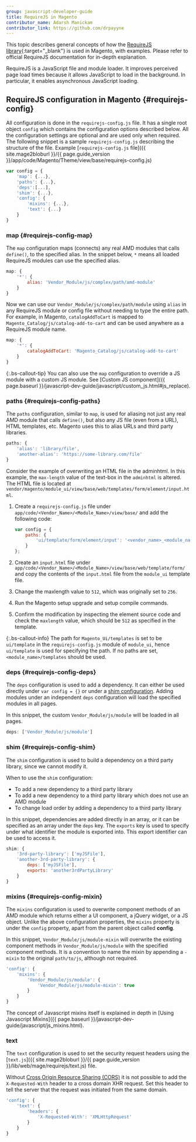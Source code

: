 ```yaml
---
group: javascript-developer-guide
title: RequireJS in Magento
contributor_name: Adarsh Manickam
contributor_link: https://github.com/drpayyne
---
```


This topic describes general concepts of how the [RequireJS library](http://requirejs.org){:target="_blank"} is used in Magento, with examples. Please refer to official RequireJS documentation for in-depth explanation.

RequireJS is a JavaScript file and module loader. It improves perceived page load times because it allows JavaScript to load in the background. In particular, it enables asynchronous JavaScript loading.

## RequireJS configuration in Magento {#requirejs-config}

All configuration is done in the `requirejs-config.js` file. It has a single root object `config` which contains the configuration options described below. All the configuration settings are optional and are used only when required. The following snippet is a sample `requirejs-config.js` describing the structure of the file. Example [`requirejs-config.js` file]({{ site.mage2bloburl }}/{{ page.guide_version }}/app/code/Magento/Theme/view/base/requirejs-config.js)

```javascript
var config = {
    'map': {...},
    'paths': {...},
    'deps':[...],
    'shim': {...},
    'config': {
        'mixins': {...},
        'text': {...}
    }
}
```

### map {#requirejs-config-map}

The `map` configuration maps (connects) any real AMD modules that calls `define()`, to the specified alias. In the snippet below, `*` means all loaded RequireJS modules can use the specified alias.

```javascript
map: {
    '*': {
        alias: 'Vendor_Module/js/complex/path/amd-module'
    }
}
```

Now we can use our `Vendor_Module/js/complex/path/module` using `alias` in any RequireJS module or config file without needing to type the entire path. For example, in Magento, `catalogAddToCart` is mapped to `Magento_Catalog/js/catalog-add-to-cart` and can be used anywhere as a RequireJS module name.

```javascript
map: {
    '*': {
        catalogAddToCart: 'Magento_Catalog/js/catalog-add-to-cart'
    }
}
```

{:.bs-callout-tip}
You can also use the `map` configuration to override a JS module with a custom JS module. See [Custom JS component]({{ page.baseurl }}/javascript-dev-guide/javascript/custom_js.html#js_replace).

### paths {#requirejs-config-paths}

The `paths` configuration, similar to `map`, is used for aliasing not just any real AMD module that calls `define()`, but also any JS file (even from a URL), HTML templates, etc. Magento uses this to alias URLs and third party libraries.

```javascript
paths: {
    'alias': 'library/file',
    'another-alias': 'https://some-library.com/file'
}
```

Consider the example of overwriting an HTML file in the adminhtml.
In this example, the `max-length` value of the text-box in the `adminhtml` is altered. The HTML file is located at `vendor/magento/module_ui/view/base/web/templates/form/element/input.html`.

1. Create a `requirejs-config.js` file under `app/code/<Vendor_Name>/<Module_Name>/view/base/` and add the following code:

    ```javascript
    var config = {
        paths: {
            'ui/template/form/element/input': '<vendor_name>_<module_name>/template/form/element/input'
        }
    };
    ```

1. Create an `input.html` file under `app/code/<Vendor_Name>/<Module_Name>/view/base/web/template/form/` and copy the contents of the `input.html` file from the `module_ui` template file.
1. Change the maxlength value to `512`, which was originally set to `256`.
1. Run the Magento setup upgrade and setup compile commands.
1. Confirm the modification by inspecting the element source code and check the `maxlength` value, which should be `512` as specified in the template.

{:.bs-callout-info}
The path for `Magento_Ui/templates` is set to be `ui/template` in the `requirejs-config.js` module of `module_ui`, hence `ui/template` is used for specifying the path. If no paths are set, `<module_name>/templates` should be used.

### deps {#requirejs-config-deps}

The `deps` configuration is used to add a dependency. It can either be used directly under `var config = {}` or under a [shim configuration](#requirejs-config-shim). Adding modules under an independent `deps` configuration will load the specified modules in all pages.

In this snippet, the custom `Vendor_Module/js/module` will be loaded in all pages.

```javascript
deps: ['Vendor_Module/js/module']
```

### shim {#requirejs-config-shim}

The `shim` configuration is used to build a dependency on a third party library, since we cannot modify it.

When to use the `shim` configuration:

-  To add a new dependency to a third party library
-  To add a new dependency to a third party library which does not use an AMD module
-  To change load order by adding a dependency to a third party library

In this snippet, dependencies are added directly in an array, or it can be specified as an array under the `deps` key. The `exports` key is used to specify under what identifier the module is exported into. This export identifier can be used to access it.

```javascript
shim: {
    '3rd-party-library': ['myJSFile'],
    'another-3rd-party-library': {
        deps: ['myJSFile'],
        exports: 'another3rdPartyLibrary'
    }
}
```

### mixins {#requirejs-config-mixin}

The `mixins` configuration is used to overwrite component methods of an AMD module which returns either a UI component, a jQuery widget, or a JS object. Unlike the above configuration properties, the `mixins` property is under the `config` property, apart from the parent object called **config**.

In this snippet, `Vendor_Module/js/module-mixin` will overwrite the existing component methods in `Vendor_Module/js/module` with the specified component methods. It is a convention to name the mixin by appending a `-mixin` to the original `path/to/js`, although not required.

```javascript
'config': {
    'mixins': {
        'Vendor_Module/js/module': {
            'Vendor_Module/js/module-mixin': true
        }
    }
}
```

The concept of Javascript mixins itself is explained in depth in [Using Javascript Mixins]({{ page.baseurl }}/javascript-dev-guide/javascript/js_mixins.html).

### text

The `text` configuration is used to set the security request headers using the [`text.js`]({{ site.mage2bloburl }}/{{ page.guide_version }}/lib/web/mage/requirejs/text.js) file.

Without [Cross Origin Resource Sharing (CORS)](https://en.wikipedia.org/wiki/Cross-origin_resource_sharing) it is not possible to add the `X-Requested-With` header to a cross domain XHR request. Set this header to tell the server that the request was initiated from the same domain.

```javascript
'config': {
    'text': {
        'headers': {
            'X-Requested-With': 'XMLHttpRequest'
        }
    }
}
```
